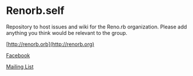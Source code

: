 # Renorb.self

Repository to host issues and wiki for the Reno.rb organization. Please add
anything you think would be relevant to the group.

[http://renorb.orb](http://renorb.org)

[Facebook](http://www.facebook.com/pages/Renorb/127429243974038)

[Mailing List](http://groups.google.com/group/renorb)
